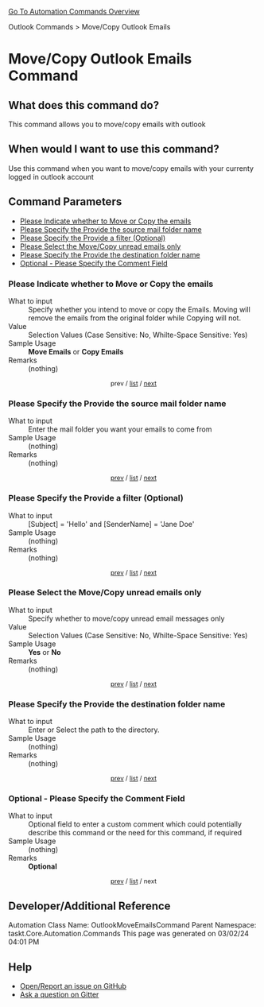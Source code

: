 <!--TITLE: Move/Copy Outlook Emails Command -->
<!-- SUBTITLE: a command in the Outlook Commands group. -->
[Go To Automation Commands Overview](/automation-commands.md)


Outlook Commands &gt; Move/Copy Outlook Emails


# Move/Copy Outlook Emails Command


## What does this command do?
This command allows you to move/copy emails with outlook


## When would I want to use this command?
Use this command when you want to move/copy emails with your currenty logged in outlook account


<a id="param_list"></a>
## Command Parameters
- [Please Indicate whether to Move or Copy the emails](#param_0)
- [Please Specify the Provide the source mail folder name](#param_1)
- [Please Specify the Provide a filter (Optional)](#param_2)
- [Please Select the Move/Copy unread emails only](#param_3)
- [Please Specify the Provide the destination folder name](#param_4)
- [Optional - Please Specify the Comment Field](#param_5)


<a id="param_0"></a>
### Please Indicate whether to Move or Copy the emails


<dl>
<dt>What to input</dt><dd>Specify whether you intend to move or copy the Emails. Moving will remove the emails from the original folder while Copying will not.</dd>
<dt>Value</dt><dd>Selection Values (Case Sensitive: No, Whilte-Space Sensitive: Yes)</dd>
<dt>Sample Usage</dt><dd><strong>Move Emails</strong> or  <strong>Copy Emails</strong></dd>
<dt>Remarks</dt><dd>(nothing)</dd>
</dl>




<div style="font-size: 90%; text-align: center">


prev / [list](#param_list) / [next](#param_1)


</div>


<a id="param_1"></a>
### Please Specify the Provide the source mail folder name


<dl>
<dt>What to input</dt><dd>Enter the mail folder you want your emails to come from</dd>
<dt>Sample Usage</dt><dd>(nothing)</dd>
<dt>Remarks</dt><dd>(nothing)</dd>
</dl>




<div style="font-size: 90%; text-align: center">


[prev](#param_1) / [list](#param_list) / [next](#param_2)


</div>


<a id="param_2"></a>
### Please Specify the Provide a filter (Optional)


<dl>
<dt>What to input</dt><dd>[Subject] = 'Hello' and [SenderName] = 'Jane Doe'</dd>
<dt>Sample Usage</dt><dd>(nothing)</dd>
<dt>Remarks</dt><dd>(nothing)</dd>
</dl>




<div style="font-size: 90%; text-align: center">


[prev](#param_2) / [list](#param_list) / [next](#param_3)


</div>


<a id="param_3"></a>
### Please Select the Move/Copy unread emails only


<dl>
<dt>What to input</dt><dd>Specify whether to move/copy unread email messages only</dd>
<dt>Value</dt><dd>Selection Values (Case Sensitive: No, Whilte-Space Sensitive: Yes)</dd>
<dt>Sample Usage</dt><dd><strong>Yes</strong> or  <strong>No</strong></dd>
<dt>Remarks</dt><dd>(nothing)</dd>
</dl>




<div style="font-size: 90%; text-align: center">


[prev](#param_3) / [list](#param_list) / [next](#param_4)


</div>


<a id="param_4"></a>
### Please Specify the Provide the destination folder name


<dl>
<dt>What to input</dt><dd>Enter or Select the path to the directory.</dd>
<dt>Sample Usage</dt><dd>(nothing)</dd>
<dt>Remarks</dt><dd>(nothing)</dd>
</dl>




<div style="font-size: 90%; text-align: center">


[prev](#param_4) / [list](#param_list) / [next](#param_5)


</div>


<a id="param_5"></a>
### Optional - Please Specify the Comment Field


<dl>
<dt>What to input</dt><dd>Optional field to enter a custom comment which could potentially describe this command or the need for this command, if required</dd>
<dt>Sample Usage</dt><dd>(nothing)</dd>
<dt>Remarks</dt><dd><strong>Optional</strong><br></dd>
</dl>




<div style="font-size: 90%; text-align: center">


[prev](#param_5) / [list](#param_list) / next


</div>


## Developer/Additional Reference
Automation Class Name: OutlookMoveEmailsCommand
Parent Namespace: taskt.Core.Automation.Commands
This page was generated on 03/02/24 04:01 PM


## Help
- [Open/Report an issue on GitHub](https://github.com/rcktrncn/taskt/issues/new)
- [Ask a question on Gitter](https://gitter.im/taskt-rpa/Lobby)
